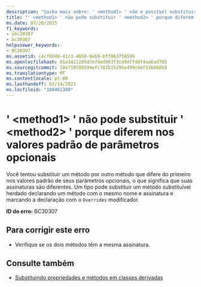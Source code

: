 ```yaml
---
description: "Saiba mais sobre: ' <method1> ' não é possível substituir ' <method2> ' porque eles diferem pelos valores padrão de parâmetros opcionais"
title: "' <method1> ' não pode substituir ' <method2> ' porque diferem nos valores padrão de parâmetros opcionais"
ms.date: 07/20/2015
f1_keywords:
- vbc30307
- bc30307
helpviewer_keywords:
- BC30307
ms.assetid: c4cf6040-41c3-4650-8eb9-bff063756599
ms.openlocfilehash: 01a3421105d7e7ded903f3cd9dffd0f4aa6ad705
ms.sourcegitcommit: 10e719780594efc781b15295e499c66f316068b8
ms.translationtype: MT
ms.contentlocale: pt-BR
ms.lasthandoff: 02/14/2021
ms.locfileid: "100461380"
---
```

# <a name="method1-cannot-override-method2-because-they-differ-by-the-default-values-of-optional-parameters"></a>' \<method1> ' não pode substituir ' \<method2> ' porque diferem nos valores padrão de parâmetros opcionais

Você tentou substituir um método por outro método que difere do primeiro nos valores padrão de seus parâmetros opcionais, o que significa que suas assinaturas são diferentes. Um tipo pode substituir um método substituível herdado declarando um método com o mesmo nome e assinatura e marcando a declaração com o `Overrides` modificador.  
  
 **ID do erro:** BC30307  
  
## <a name="to-correct-this-error"></a>Para corrigir este erro  
  
- Verifique se os dois métodos têm a mesma assinatura.  
  
## <a name="see-also"></a>Consulte também

- [Substituindo propriedades e métodos em classes derivadas](../programming-guide/language-features/objects-and-classes/inheritance-basics.md#overriding-properties-and-methods-in-derived-classes)
